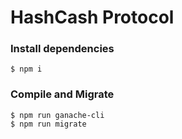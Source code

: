 # HashCash Protocol

### Install dependencies

```
$ npm i 
```

### Compile and Migrate

```
$ npm run ganache-cli
$ npm run migrate
```
